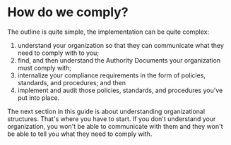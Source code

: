 # How do we comply?

The outline is quite simple, the implementation can be quite complex:

1. understand your organization so that they can communicate what they need to comply with to you;
2. find, and then understand the Authority Documents your organization must comply with;
3. internalize your compliance requirements in the form of policies, standards, and procedures; and then
4. implement and audit those policies, standards, and procedures you've put into place.

The next section in this guide is about understanding organizational structures. That's where you have to start. If you don't understand your organization, you won't be able to communicate with them and they won't be able to tell you what they need to comply with.
